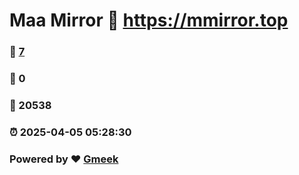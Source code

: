 # Maa Mirror :link: https://mmirror.top 
### :page_facing_up: [7](https://mmirror.top/tag.html) 
### :speech_balloon: 0 
### :hibiscus: 20538 
### :alarm_clock: 2025-04-05 05:28:30 
### Powered by :heart: [Gmeek](https://github.com/Meekdai/Gmeek)
